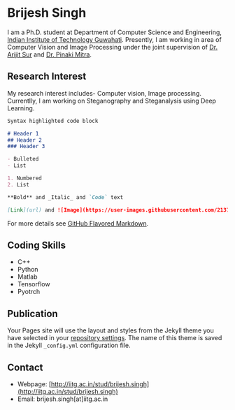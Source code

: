 # Brijesh Singh

I am a Ph.D. student at Department of Computer Science and Engineering, [Indian Institute of Technology Guwahati](https://www.iitg.ac.in/cse/). Presently, I am working in area of Computer Vision and Image Processing under the joint supervision of [Dr. Arijit Sur](https://www.iitg.ac.in/arijit/) and [Dr. Pinaki Mitra](https://www.iitg.ac.in/cse/internet-pages/pinaki).
## Research Interest

My research interest includes- Computer vision, Image processing. Currentlly, I am working on Steganography and Steganalysis using Deep Learning.

```markdown
Syntax highlighted code block

# Header 1
## Header 2
### Header 3

- Bulleted
- List

1. Numbered
2. List

**Bold** and _Italic_ and `Code` text

[Link](url) and ![Image](https://user-images.githubusercontent.com/21377671/63642788-45dc7700-c6b4-11e9-97c5-017b457d1b75.png)
```

For more details see [GitHub Flavored Markdown](https://guides.github.com/features/mastering-markdown/).

## Coding Skills
- C++ 
- Python 
- Matlab
- Tensorflow
- Pyotrch

## Publication

Your Pages site will use the layout and styles from the Jekyll theme you have selected in your [repository settings](https://github.com/brijeshiitg/brijeshiitg.github.io/settings). The name of this theme is saved in the Jekyll `_config.yml` configuration file.

## Contact

- Webpage: [http://iitg.ac.in/stud/brijesh.singh](http://iitg.ac.in/stud/brijesh.singh) 
- Email: brijesh.singh[at]iitg.ac.in
